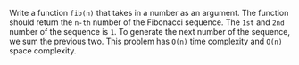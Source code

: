 Write a function `fib(n)` that takes in a number as an argument.
The function should return the `n-th` number of the Fibonacci sequence.
The `1st` and `2nd` number of the sequence is `1`.
To generate the next number of the sequence, we sum the previous two.
This problem has `O(n)` time complexity and `O(n)` space complexity.